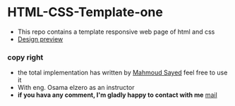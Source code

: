 # HTML-CSS-Template-one
- This repo contains a template responsive web page of html and css
- [Design preview]()


### copy right
- the total implementation has written by [Mahmoud Sayed](https://github.com/MahmoudSayedA) 
feel free to use it
- With eng. Osama elzero as an instructor
- **if you hava any comment, I'm gladly happy to contact with me** [mail](mahmoudsayed1332002@gmail.come)
